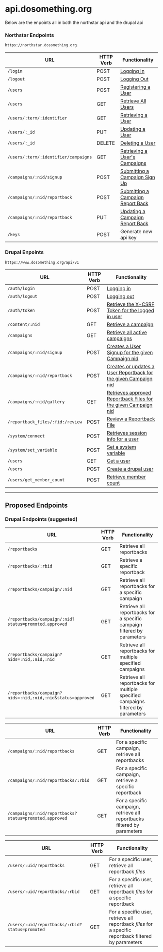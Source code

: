 # api.dosomething.org

Below are the enpoints all in both the northstar api and the drupal api

### Northstar Endpoints

`https://northstar.dosomething.org`

URL | HTTP Verb | Functionality
--- | --------- | -------------
`/login`                             | POST  | [Logging In](https://github.com/DoSomething/northstar/wiki/Spec#logging-in)
`/logout`                            | POST  | [Logging Out](https://github.com/DoSomething/northstar/wiki/Spec#logging-out)
`/users`                             | POST  | [Registering a User](https://github.com/DoSomething/northstar/wiki/Spec#registering-a-user)
`/users`                             | GET   | [Retrieve All Users](https://github.com/DoSomething/northstar/wiki/Spec#retrieve-all-users)
`/users/:term/:identifier`           | GET   | [Retrieving a User](https://github.com/DoSomething/northstar/wiki/Spec#retrieving-a-user)
`/users/:_id`                        | PUT   | [Updating a User](https://github.com/DoSomething/northstar/wiki/Spec#updating-a-user)
`/users/:_id`                        | DELETE| [Deleting a User](https://github.com/DoSomething/northstar/wiki/Spec#deleting-a-user)
`/users/:term/:identifier/campaigns` | GET   | [Retrieving a User's Campaigns](https://github.com/DoSomething/northstar/wiki/Spec#retrieving-a-users-campaigns)
`/campaigns/:nid/signup`             | POST  | [Submitting a Campaign Sign Up](https://github.com/DoSomething/northstar/wiki/Spec#submitting-a-campaign-sign-up)
`/campaigns/:nid/reportback`         | POST  | [Submitting a Campaign Report Back](https://github.com/DoSomething/northstar/wiki/Spec#submitting-a-campaign-report-back)
`/campaigns/:nid/reportback`         | PUT   | [Updating a Campaign Report Back](https://github.com/DoSomething/northstar/wiki/Spec#updating-a-campaign-report-back)
`/keys`                              | POST  | Generate new api key


### Drupal Enpoints

`https://www.dosomething.org/api/v1`

URL | HTTP Verb | Functionality
--- | --------- | -----------
`/auth/login`                    | POST | [Logging in](https://github.com/DoSomething/dosomething/wiki/API#user-login)
`/auth/logout`                   | POST | [Logging out](https://github.com/DoSomething/dosomething/wiki/API#user-logout)
`/auth/token`                    | POST | [Retrieve the X-CSRF Token for the logged in user](https://github.com/DoSomething/dosomething/wiki/API#get-authentication-token)
`/content/:nid`                  | GET  | [Retrieve a campaign](https://github.com/DoSomething/dosomething/wiki/API#retrieve-a-campaign)
`/campaigns`                     | GET  | [Retrieve all active campaigns](https://github.com/DoSomething/dosomething/wiki/API#retrieve-all-active-campaigns)
`/campaigns/:nid/signup`         | POST | [Creates a User Signup for the given Campaign nid](https://github.com/DoSomething/dosomething/wiki/API#campaign-signup)
`/campaigns/:nid/reportback`     | POST | [Creates or updates a User Reportback for the given Campaign nid](https://github.com/DoSomething/dosomething/wiki/API#campaign-reportback)
`/campaigns/:nid/gallery`        | GET  | [Retrieves approved Reportback Files for the given Campaign nid](https://github.com/DoSomething/dosomething/wiki/API#campaign-gallery)
`/reportback_files/:fid:/review` | POST | [Review a Reportback File](https://github.com/DoSomething/dosomething/wiki/API#review-a-reportback-file)
`/system/connect`                | POST | [Retrieves session info for a user](https://github.com/DoSomething/dosomething/wiki/API#connection-status)
`/system/set_variable`           | POST | [Set a system variable](https://github.com/DoSomething/dosomething/wiki/API#set-a-variable)
`/users`                         | GET  | [Get a user](https://github.com/DoSomething/dosomething/wiki/API#find-a-user)
`/users`                         | POST | [Create a drupal user](https://github.com/DoSomething/dosomething/wiki/API#create-a-user)
`/users/get_member_count`        | POST | [Retrieve member count](https://github.com/DoSomething/dosomething/wiki/API#get-member-count)
 

***

## Proposed Endpoints

### Drupal Endpoints (suggested)

URL | HTTP Verb | Functionality
--- | --------- | -----------
`/reportbacks`                                              | GET | Retrieve all reportbacks
`/reportbacks/:rbid`                                        | GET | Retrieve a specific reportback
`/reportbacks/campaign/:nid`                                | GET | Retrieve all reportbacks for a specific campaign
`/reportbacks/campaign/:nid?status=promoted,approved`       | GET | Retrieve all reportbacks for a specific campaign filtered by parameters
`/reportbacks/campaign?nids=:nid,:nid,:nid`                 | GET | Retrieve all reportbacks for multiple specified campaigns
`/reportbacks/campaign?nids=:nid,:nid,:nid&status=approved` | GET | Retrieve all reportbacks for multiple specified campaigns filtered by parameters


URL | HTTP Verb | Functionality
--- | --------- | -----------
`/campaigns/:nid/reportbacks`                          | GET | For a specific campaign, retrieve all reportbacks
`/campaigns/:nid/reportbacks/:rbid`                    | GET | For a specific campaign, retrieve a specific reportback
`/campaigns/:nid/reportbacks?status=promoted,approved` | GET | For a specific campaign, retrieve all reportbacks filtered by parameters


URL | HTTP Verb | Functionality
--- | --------- | -----------
`/users/:uid/reportbacks`                       | GET | For a specific user, retrieve all reportback *files*
`/users/:uid/reportbacks/:rbid`                 | GET | For a specific user, retrieve all reportback *files* for a specific reportback
`/users/:uid/reportbacks/:rbid?status=promoted` | GET | For a specific user, retrieve all reportback *files* for a specific reportback filtered by parameters









